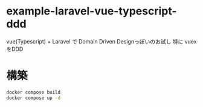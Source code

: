 # example-laravel-vue-typescript-ddd
vue(Typescript) + Laravel で Domain Driven Designっぽいのお試し
特に vuexをDDD

# 構築
```bash
docker compose build
docker compose up -d
```
